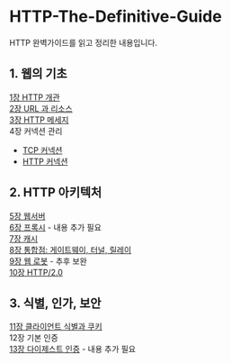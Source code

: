 # HTTP-The-Definitive-Guide

HTTP 완벽가이드를 읽고 정리한 내용입니다.

## 1. 웹의 기초

[1장 HTTP 개관](https://github.com/jisun-choi/HTTP-The-Definitive-Guide/blob/main/Chapter1/HTTP.md)<br>
[2장 URL 과 리소스](https://github.com/jisun-choi/HTTP-The-Definitive-Guide/blob/main/Chapter2/URL%20%26%20Resource.md)<br>
[3장 HTTP 메세지](https://github.com/jisun-choi/HTTP-The-Definitive-Guide/blob/main/Chapter3/HTTP_message.md)<br>
4장 커넥션 관리

- [TCP 커넥션](https://github.com/jisun-choi/HTTP-The-Definitive-Guide/blob/main/Chapter4/Connection.md)
- [HTTP 커넥션](https://github.com/jisun-choi/HTTP-The-Definitive-Guide/blob/main/Chapter4/HTTP_connection.md)

## 2. HTTP 아키텍처

[5장 웹서버](https://github.com/jisun-choi/HTTP-The-Definitive-Guide/blob/main/Chapter5/Web_server.md) <br>
[6장 프록시](https://github.com/jisun-choi/HTTP-The-Definitive-Guide/blob/main/Chapter6/proxy.md) - 내용 추가 필요 <br>
[7장 캐시](https://github.com/jisun-choi/HTTP-The-Definitive-Guide/blob/main/Chapter7/Cache.md)<br>
[8장 통합점: 게이트웨이, 터널, 릴레이](https://github.com/jisun-choi/HTTP-The-Definitive-Guide/blob/main/Chapter8/%20IntegrationPoints.md)<br>
[9장 웹 로봇]() - 추후 보완<br>
[10장 HTTP/2.0](https://github.com/jisun-choi/HTTP-The-Definitive-Guide/blob/main/Chapter10/HTTP_2.0.md)<br>

## 3. 식별, 인가, 보안
[11장 클라이언트 식별과 쿠키](https://github.com/jisun-choi/HTTP-The-Definitive-Guide/blob/main/Chapter11/Client_Identification_and_Cookies.md)<br>
12장 기본 인증 <br>
[13장 다이제스트 인증](https://github.com/jisun-choi/HTTP-The-Definitive-Guide/blob/main/Chapter13/Digest_Authentication.md) - 내용 추가 필요<br>
